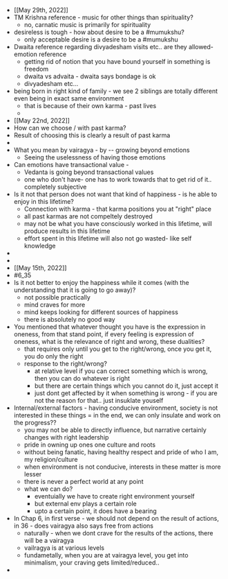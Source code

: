 - [[May 29th, 2022]]
- TM Krishna reference - music for other things than spirituality?
	- no, carnatic music is primarily for spirituality
- desireless is tough - how about desire to be a #mumukshu?
	- only acceptable desire is a desire to be a #mumukshu
- Dwaita reference regarding divyadesham visits etc.. are they allowed- emotion reference
	- getting rid of notion that you have bound yourself in something is freedom
	- dwaita vs advaita - dwaita says bondage is ok
	- divyadesham etc...
- being born in right kind of family - we see 2 siblings are totally different even being in exact same environment
	- that is because of their own karma - past lives
	-
- [[May 22nd, 2022]]
- How can we choose / with past karma?
- Result of choosing this is clearly a result of past karma
-
- What you mean by vairagya - by -- growing beyond emotions
	- Seeing the uselessness of having those emotions
- Can emotions have transactional value -
	- Vedanta is going beyond transactional values
	- one who don't have- one has to work towards that to get rid of it.. completely subjective
- Is it not that person does not want that kind of happiness - is he able to enjoy in this lifetime?
	- Connection with karma - that karma positions you at "right" place
	- all past karmas are not compeltely destroyed
	- may not be what you have consciously worked in this lifetime, will produce results in this lifetime
	- effort spent in this lifetime will also not go wasted- like self knowledge
-
-
- [[May 15th, 2022]]
- #6_35
- Is it not better to enjoy the happiness while it comes (with the understanding that it is going to go away)?
	- not possible practically
	- mind craves for more
	- mind keeps looking for different sources of happiness
	- there is absolutely no good way
- You mentioned that whatever thought you have is the expression in oneness, from that stand point, if every feeling is expression of oneness, what is the relevance of right and wrong, these dualities?
	- that requires only until you get to the right/wrong, once you get it, you do only the right
	- response to the right/wrong?
		- at relative level if you can correct something which is wrong, then you can do whatever is right
		- but there are certain things which you cannot do it, just accept it
		- just dont get affected by it when something is wrong - if you are not the reason for that.. just insuklate youself
- Internal/external factors - having conducive environment, society is not interested in these things = in the end, we can only insulate and work on the progress??
	- you may not be able to directly influence, but narrative certainly changes with right leadership
	- pride in owning up ones one culture and roots
	- without being fanatic, having healthy respect and pride of who I am, my religion/culture
	- when environment is not conducive, interests in these matter is more lesser
	- there is never a perfect world at any point
	- what we can do?
		- eventuially we have to create right environment yourself
		- but external env plays a certain role
		- upto a certain point, it does have a bearing
- In Chap 6, in first verse - we should not depend on the result of actions, in 36 - does vairagya also says free from actions
	- naturally - when we dont crave for the results of the actions, there will be a vairagya
	- vailragya is at various levels
	- fundametally, when you are at vairagya level, you get into minimalism, your craving gets limited/reduced..
-